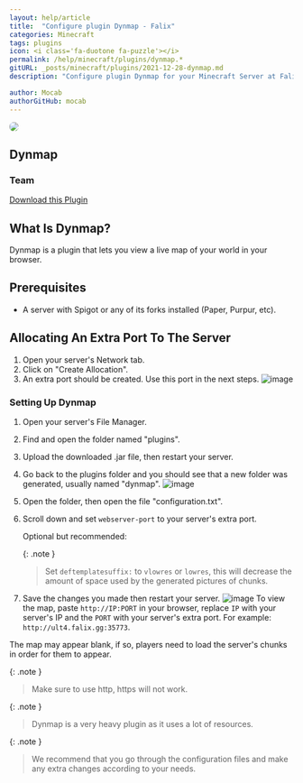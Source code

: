 ```yaml
---
layout: help/article
title:  "Configure plugin Dynmap - Falix"
categories: Minecraft
tags: plugins
icon: <i class='fa-duotone fa-puzzle'></i>
permalink: /help/minecraft/plugins/dynmap.*
gitURL: _posts/minecraft/plugins/2021-12-28-dynmap.md
description: "Configure plugin Dynmap for your Minecraft Server at Falix"

author: Mocab
authorGitHub: mocab
---
```


<div class="install-plugin">
    <img style="border-radius: 7px;" src="https://media.forgecdn.net/avatars/70/839/636163231189466152.png">
    <h2>Dynmap</h2>
    <h3>Team</h3>
    <a href="https://www.spigotmc.org/resources/dynmap%C2%AE.274/download?version=433645">Download this Plugin</a>
</div>

## What Is Dynmap?

Dynmap is a plugin that lets you view a live map of your world in your browser.

## Prerequisites

- A server with Spigot or any of its forks installed (Paper, Purpur, etc).

## Allocating An Extra Port To The Server

1. Open your server's Network tab.
2. Click on "Create Allocation".
3. An extra port should be created. Use this port in the next steps.
![image](/assets/images/posts/plugins/dynmap/extra-port.png)

### Setting Up Dynmap

1. Open your server's File Manager.
2. Find and open the folder named "plugins".
3. Upload the downloaded .jar file, then restart your server.
4. Go back to the plugins folder and you should see that a new folder was generated, usually named "dynmap".
![image](/assets/images/posts/plugins/dynmap/upload-plugin.png)
5. Open the folder, then open the file "configuration.txt".
6. Scroll down and set `webserver-port` to your server's extra port.

    Optional but recommended:

   {: .note }
    > Set `deftemplatesuffix:` to `vlowres` or `lowres`, this will decrease the amount of space used by the generated pictures of chunks.

7. Save the changes you made then restart your server.
![image](/assets/images/posts/plugins/dynmap/file-config.png)
To view the map, paste `http://IP:PORT` in your browser, replace `IP` with your server's IP and the `PORT` with your server's extra port. For example: `http://ult4.falix.gg:35773`.

The map may appear blank, if so, players need to load the server's chunks in order for them to appear.

{: .note }
> Make sure to use http, https will not work.

{: .note }
> Dynmap is a very heavy plugin as it uses a lot of resources.

{: .note }
> We recommend that you go through the configuration files and make any extra changes according to your needs.
